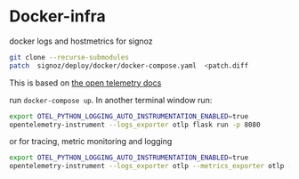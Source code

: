 # Docker-infra
docker logs and hostmetrics for signoz

```bash
git clone --recurse-submodules
patch  signoz/deploy/docker/docker-compose.yaml  <patch.diff
```

This is based on [the open telemetry docs](https://opentelemetry.io/docs/languages/python/getting-started/)

run `docker-compose up`. In another terminal window run:

```bash
export OTEL_PYTHON_LOGGING_AUTO_INSTRUMENTATION_ENABLED=true
opentelemetry-instrument --logs_exporter otlp flask run -p 8080
```
or for tracing, metric monitoring and logging


```bash
export OTEL_PYTHON_LOGGING_AUTO_INSTRUMENTATION_ENABLED=true
opentelemetry-instrument --logs_exporter otlp --metrics_exporter otlp --traces_exporter otlp --service_name your-service-name flask run -p 8081
```


